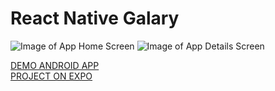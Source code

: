 # React Native Galary

![Image of App Home Screen](https://raw.githubusercontent.com/lowlifeboy/react-native_gallery/master/assets/photo_2019-07-05_15-59-42.jpg?display=inline-block)
![Image of App Details Screen](https://raw.githubusercontent.com/lowlifeboy/react-native_gallery/master/assets/photo_2019-07-05_15-59-47.jpg?display=inline-block)

[DEMO ANDROID APP](https://drive.google.com/open?id=1ywUNoLFWC8YHlOPL5R6OlB0rjq2BIGNa)  
[PROJECT ON EXPO](https://expo.io/@lowlifeboy/gallery)
